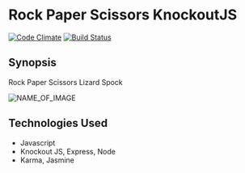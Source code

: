 Rock Paper Scissors KnockoutJS
=======================

[![Code Climate](https://codeclimate.com/github/dwatson62/rps-knockout/badges/gpa.svg)](https://codeclimate.com/github/dwatson62/rps-knockout) [![Build Status](https://travis-ci.org/dwatson62/rps-knockout.svg?branch=master)](https://travis-ci.org/dwatson62/rps-knockout)

## Synopsis

Rock Paper Scissors Lizard Spock

![NAME_OF_IMAGE](http://ENTER_URL)

## Technologies Used

- Javascript
- Knockout JS, Express, Node
- Karma, Jasmine
